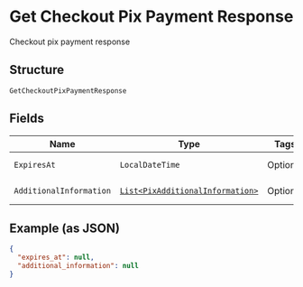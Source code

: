 
# Get Checkout Pix Payment Response

Checkout pix payment response

## Structure

`GetCheckoutPixPaymentResponse`

## Fields

| Name | Type | Tags | Description | Getter | Setter |
|  --- | --- | --- | --- | --- | --- |
| `ExpiresAt` | `LocalDateTime` | Optional | Expires at | LocalDateTime getExpiresAt() | setExpiresAt(LocalDateTime expiresAt) |
| `AdditionalInformation` | [`List<PixAdditionalInformation>`](../../doc/models/pix-additional-information.md) | Optional | Additional information | List<PixAdditionalInformation> getAdditionalInformation() | setAdditionalInformation(List<PixAdditionalInformation> additionalInformation) |

## Example (as JSON)

```json
{
  "expires_at": null,
  "additional_information": null
}
```

